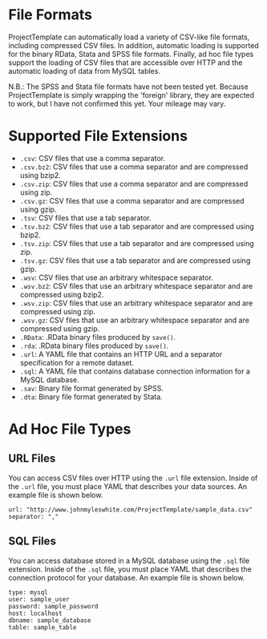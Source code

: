 # File Formats
ProjectTemplate can automatically load a variety of CSV-like file formats,
including compressed CSV files. In addition, automatic loading is supported
for the binary RData, Stata and SPSS file formats. Finally, ad hoc file
types support the loading of CSV files that are accessible over HTTP and
the automatic loading of data from MySQL tables.

N.B.: The SPSS and Stata file formats have not been tested yet. Because
ProjectTemplate is simply wrapping the 'foreign' library, they are expected
to work, but I have not confirmed this yet. Your mileage may vary.

# Supported File Extensions
* `.csv`: CSV files that use a comma separator.
* `.csv.bz2`: CSV files that use a comma separator and are compressed using bzip2.
* `.csv.zip`: CSV files that use a comma separator and are compressed using zip.
* `.csv.gz`: CSV files that use a comma separator and are compressed using gzip.
* `.tsv`: CSV files that use a tab separator.
* `.tsv.bz2`: CSV files that use a tab separator and are compressed using bzip2.
* `.tsv.zip`: CSV files that use a tab separator and are compressed using zip.
* `.tsv.gz`: CSV files that use a tab separator and are compressed using gzip.
* `.wsv`: CSV files that use an arbitrary whitespace separator.
* `.wsv.bz2`: CSV files that use an arbitrary whitespace separator and are compressed using bzip2.
* `.wsv.zip`: CSV files that use an arbitrary whitespace separator and are compressed using zip.
* `.wsv.gz`: CSV files that use an arbitrary whitespace separator and are compressed using gzip.
* `.RData`: .RData binary files produced by `save()`.
* `.rda`: .RData binary files produced by `save()`.
* `.url`: A YAML file that contains an HTTP URL and a separator specification for a remote dataset.
* `.sql`: A YAML file that contains database connection information for a MySQL database.
* `.sav`: Binary file format generated by SPSS.
* `.dta`: Binary file format generated by Stata.

# Ad Hoc File Types
## URL Files
You can access CSV files over HTTP using the `.url` file extension. Inside
of the `.url` file, you must place YAML that describes your data sources.
An example file is shown below.

    url: "http://www.johnmyleswhite.com/ProjectTemplate/sample_data.csv"
    separator: ","

## SQL Files
You can access database stored in a MySQL database using the `.sql` file
extension. Inside of the `.sql` file, you must place YAML that describes
the connection protocol for your database. An example file is shown below.

    type: mysql
    user: sample_user
    password: sample_password
    host: localhost
    dbname: sample_database
    table: sample_table
